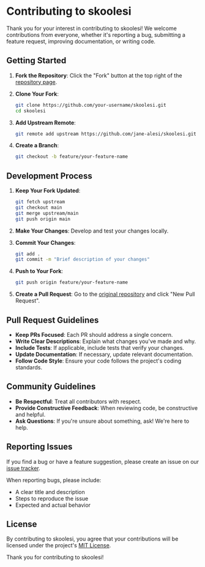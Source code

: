 # Contributing to skoolesi

Thank you for your interest in contributing to skoolesi! We welcome contributions from everyone, whether it's reporting a bug, submitting a feature request, improving documentation, or writing code.

## Getting Started

1. **Fork the Repository**: Click the "Fork" button at the top right of the [repository page](https://github.com/jane-alesi/skoolesi).

2. **Clone Your Fork**:
   ```bash
   git clone https://github.com/your-username/skoolesi.git
   cd skoolesi
   ```

3. **Add Upstream Remote**:
   ```bash
   git remote add upstream https://github.com/jane-alesi/skoolesi.git
   ```

4. **Create a Branch**:
   ```bash
   git checkout -b feature/your-feature-name
   ```

## Development Process

1. **Keep Your Fork Updated**:
   ```bash
   git fetch upstream
   git checkout main
   git merge upstream/main
   git push origin main
   ```

2. **Make Your Changes**: Develop and test your changes locally.

3. **Commit Your Changes**:
   ```bash
   git add .
   git commit -m "Brief description of your changes"
   ```

4. **Push to Your Fork**:
   ```bash
   git push origin feature/your-feature-name
   ```

5. **Create a Pull Request**: Go to the [original repository](https://github.com/jane-alesi/skoolesi) and click "New Pull Request".

## Pull Request Guidelines

- **Keep PRs Focused**: Each PR should address a single concern.
- **Write Clear Descriptions**: Explain what changes you've made and why.
- **Include Tests**: If applicable, include tests that verify your changes.
- **Update Documentation**: If necessary, update relevant documentation.
- **Follow Code Style**: Ensure your code follows the project's coding standards.

## Community Guidelines

- **Be Respectful**: Treat all contributors with respect.
- **Provide Constructive Feedback**: When reviewing code, be constructive and helpful.
- **Ask Questions**: If you're unsure about something, ask! We're here to help.

## Reporting Issues

If you find a bug or have a feature suggestion, please create an issue on our [issue tracker](https://github.com/jane-alesi/skoolesi/issues).

When reporting bugs, please include:
- A clear title and description
- Steps to reproduce the issue
- Expected and actual behavior

## License

By contributing to skoolesi, you agree that your contributions will be licensed under the project's [MIT License](LICENSE).

Thank you for contributing to skoolesi!
